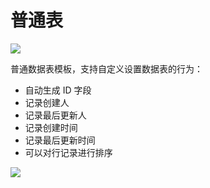 # 普通表

![](https://nocobase-docs.oss-cn-beijing.aliyuncs.com/5a1663c897d5300a65909a904b073395.png)

普通数据表模板，支持自定义设置数据表的行为：

- 自动生成 ID 字段
- 记录创建人
- 记录最后更新人
- 记录创建时间
- 记录最后更新时间
- 可以对行记录进行排序

![](https://nocobase-docs.oss-cn-beijing.aliyuncs.com/43ffcb2de53c610e33f4dd5c440b4324.png)